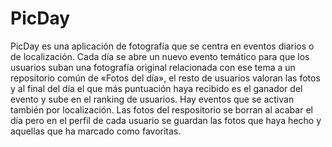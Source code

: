 # PicDay
PicDay es una aplicación de fotografía que se centra en eventos diarios o de localización. Cada día se abre un nuevo evento temático para que los usuarios suban una fotografía original relacionada con ese tema a un repositorio común de «Fotos del día», el resto de usuarios valoran las fotos y al final del día el que más puntuación haya recibido es el ganador del evento y sube en el ranking de usuarios. Hay eventos que se activan también por localización. Las fotos del respositorio se borran al acabar el día pero en el perfil de cada usuario se guardan las fotos que haya hecho y aquellas que ha marcado como favoritas.
